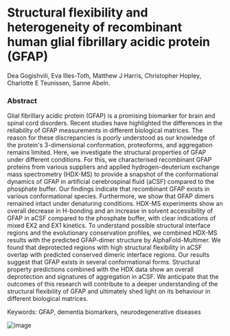# Structural flexibility and heterogeneity of recombinant human glial fibrillary acidic protein (GFAP)

Dea Gogishvili, Eva Illes-Toth, Matthew J Harris, Christopher Hopley, Charlotte E Teunissen, Sanne Abeln.

### Abstract

Glial fibrillary acidic protein (GFAP) is a promising biomarker for brain and spinal cord disorders. Recent studies have highlighted the differences in the reliability of GFAP measurements in different biological matrices. The reason for these discrepancies is poorly understood as our knowledge of the protein's 3-dimensional conformation, proteoforms, and aggregation remains limited. Here, we investigate the structural properties of GFAP under different conditions. For this, we characterised recombinant GFAP proteins from various suppliers and applied hydrogen-deuterium exchange mass spectrometry (HDX-MS) to provide a snapshot of the conformational dynamics of GFAP in artificial cerebrospinal fluid (aCSF) compared to the phosphate buffer. Our findings indicate that recombinant GFAP exists in various conformational species. Furthermore, we show that GFAP dimers remained intact under denaturing conditions. HDX-MS experiments show an overall decrease in H-bonding and an increase in solvent accessibility of GFAP in aCSF compared to the phosphate buffer, with clear indications of mixed EX2 and EX1 kinetics. To understand possible structural interface regions and the evolutionary conservation profiles, we combined HDX-MS results with the predicted GFAP-dimer structure by AlphaFold-Multimer. We found that deprotected regions with high structural flexibility in aCSF overlap with predicted conserved dimeric interface regions. Our results suggest that GFAP exists in several conformational forms. Structural property predictions combined with the HDX data show an overall deprotection and signatures of aggregation in aCSF. We anticipate that the outcomes of this research will contribute to a deeper understanding of the structural flexibility of GFAP and ultimately shed light on its behaviour in different biological matrices.

Keywords: GFAP, dementia biomarkers, neurodegenerative diseases

![image](/figures/StudyOverview.png)
